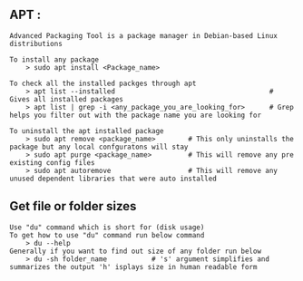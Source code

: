 ## APT :
    Advanced Packaging Tool is a package manager in Debian-based Linux distributions
    
    To install any package 
        > sudo apt install <Package_name>

    To check all the installed packges through apt 
        > apt list --installed                                      # Gives all installed packages
        > apt list | grep -i <any_package_you_are_looking_for>      # Grep helps you filter out with the package name you are looking for

    To uninstall the apt installed package 
        > sudo apt remove <package_name>        # This only uninstalls the package but any local confguratons will stay
        > sudo apt purge <package_name>         # This will remove any pre existing config files 
        > sudo apt autoremove                   # This will remove any unused dependent libraries that were auto installed


## Get file or folder sizes 
    
    Use "du" command which is short for (disk usage)
    To get how to use "du" command run below command
        > du --help 
    Generally if you want to find out size of any folder run below 
        > du -sh folder_name           # 's' argument simplifies and summarizes the output 'h' isplays size in human readable form